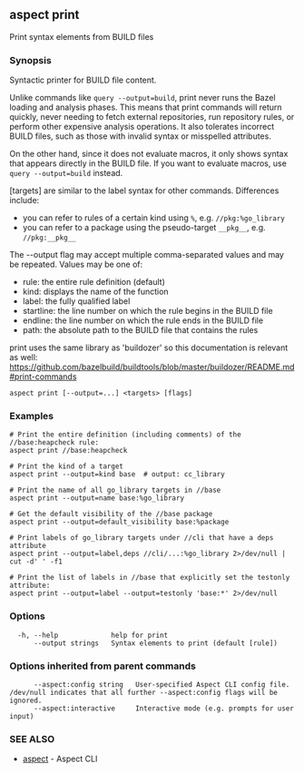 ## aspect print

Print syntax elements from BUILD files

### Synopsis

Syntactic printer for BUILD file content.

Unlike commands like `query --output=build`, print never runs the Bazel loading and analysis phases.
This means that print commands will return quickly, never needing to fetch external repositories,
run repository rules, or perform other expensive analysis operations.
It also tolerates incorrect BUILD files, such as those with invalid syntax or misspelled attributes.

On the other hand, since it does not evaluate macros, it only shows syntax that appears directly in
the BUILD file. If you want to evaluate macros, use `query --output=build` instead.

[targets] are similar to the label syntax for other commands. Differences include:
- you can refer to rules of a certain kind using `%`, e.g. `//pkg:%go_library`
- you can refer to a package using the pseudo-target `__pkg__`, e.g. `//pkg:__pkg__` 

The --output flag may accept multiple comma-separated values and may be repeated.
Values may be one of:

- rule: the entire rule definition (default)
- kind: displays the name of the function
- label: the fully qualified label
- startline: the line number on which the rule begins in the BUILD file
- endline: the line number on which the rule ends in the BUILD file
- path: the absolute path to the BUILD file that contains the rules

print uses the same library as 'buildozer' so this documentation is relevant as well:
https://github.com/bazelbuild/buildtools/blob/master/buildozer/README.md#print-commands

```
aspect print [--output=...] <targets> [flags]
```

### Examples

```
# Print the entire definition (including comments) of the //base:heapcheck rule:
aspect print //base:heapcheck

# Print the kind of a target
aspect print --output=kind base  # output: cc_library

# Print the name of all go_library targets in //base
aspect print --output=name base:%go_library

# Get the default visibility of the //base package
aspect print --output=default_visibility base:%package

# Print labels of go_library targets under //cli that have a deps attribute
aspect print --output=label,deps //cli/...:%go_library 2>/dev/null | cut -d' ' -f1

# Print the list of labels in //base that explicitly set the testonly attribute:
aspect print --output=label --output=testonly 'base:*' 2>/dev/null
```

### Options

```
  -h, --help             help for print
      --output strings   Syntax elements to print (default [rule])
```

### Options inherited from parent commands

```
      --aspect:config string   User-specified Aspect CLI config file. /dev/null indicates that all further --aspect:config flags will be ignored.
      --aspect:interactive     Interactive mode (e.g. prompts for user input)
```

### SEE ALSO

* [aspect](aspect.md)	 - Aspect CLI

